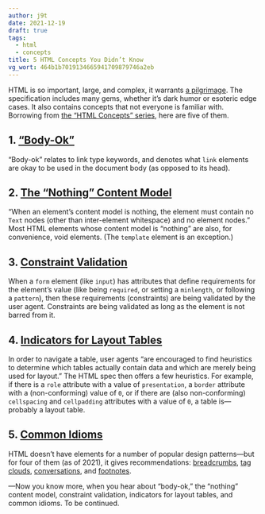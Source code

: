 ```yaml
---
author: j9t
date: 2021-12-19
draft: true
tags:
  - html
  - concepts
title: 5 HTML Concepts You Didn’t Know
vg_wort: 464b1b7019134665941709879746a2eb
---
```

HTML is so important, large, and complex, it warrants [a pilgrimage](https://meiert.com/en/blog/web-developer-pilgrimage/). The specification includes many gems, whether it’s dark humor or esoteric edge cases. It also contains concepts that not everyone is familiar with. Borrowing from [the “HTML Concepts” series](https://cse.google.com/cse?cx=007435340685329731950%3Auo6twvdbp_m&q=%22html+concepts%22), here are five of them.

## 1. [“Body-Ok”](https://meiert.com/en/blog/html-body-ok/)

“Body-ok” relates to link type keywords, and denotes what `link` elements are okay to be used in the document body (as opposed to its head).

## 2. [The “Nothing” Content Model](https://meiert.com/en/blog/html-nothing-content-model/)

“When an element’s content model is nothing, the element must contain no `Text` nodes (other than inter-element whitespace) and no element nodes.” Most HTML elements whose content model is “nothing” are also, for convenience, void elements. (The `template` element is an exception.)

## 3. [Constraint Validation](https://meiert.com/en/blog/html-constraint-validation/)

When a `form` element (like `input`) has attributes that define requirements for the element’s value (like being `required`, or setting a `minlength`, or following a `pattern`), then these requirements (constraints) are being validated by the user agent. Constraints are being validated as long as the element is not barred from it.

## 4. [Indicators for Layout Tables](https://meiert.com/en/blog/html-layout-table-indicators/)

In order to navigate a table, user agents “are encouraged to find heuristics to determine which tables actually contain data and which are merely being used for layout.” The HTML spec then offers a few heuristics. For example, if there is a `role` attribute with a value of `presentation`, a `border` attribute with a (non-conforming) value of `0`, or if there are (also non-conforming) `cellspacing` and `cellpadding` attributes with a value of `0`, a table is—probably a layout table.

## 5. [Common Idioms](https://meiert.com/en/blog/html-common-idioms/)

HTML doesn’t have elements for a number of popular design patterns—but for four of them (as of 2021), it gives recommendations: [breadcrumbs](https://html.spec.whatwg.org/multipage/semantics-other.html#rel-up), [tag clouds](https://html.spec.whatwg.org/multipage/semantics-other.html#tag-clouds), [conversations](https://html.spec.whatwg.org/multipage/semantics-other.html#conversations), and [footnotes](https://html.spec.whatwg.org/multipage/semantics-other.html#footnotes).

—Now you know more, when you hear about “body-ok,” the “nothing” content model, constraint validation, indicators for layout tables, and common idioms. To be continued.